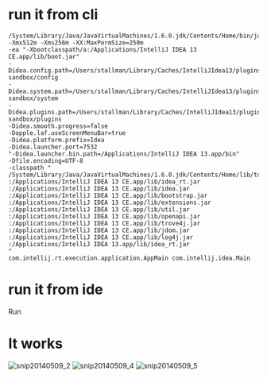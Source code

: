 run it from cli
===================
```
/System/Library/Java/JavaVirtualMachines/1.6.0.jdk/Contents/Home/bin/java
-Xmx512m -Xms256m -XX:MaxPermSize=250m
-ea "-Xbootclasspath/a:/Applications/IntelliJ IDEA 13 CE.app/lib/boot.jar"
-Didea.config.path=/Users/stallman/Library/Caches/IntelliJIdea13/plugins-sandbox/config
-Didea.system.path=/Users/stallman/Library/Caches/IntelliJIdea13/plugins-sandbox/system
-Didea.plugins.path=/Users/stallman/Library/Caches/IntelliJIdea13/plugins-sandbox/plugins
-Didea.smooth.progress=false
-Dapple.laf.useScreenMenuBar=true
-Didea.platform.prefix=Idea
-Didea.launcher.port=7532
"-Didea.launcher.bin.path=/Applications/IntelliJ IDEA 13.app/bin"
-Dfile.encoding=UTF-8
-classpath "
/System/Library/Java/JavaVirtualMachines/1.6.0.jdk/Contents/Home/lib/tools.jar
:/Applications/IntelliJ IDEA 13 CE.app/lib/idea_rt.jar
:/Applications/IntelliJ IDEA 13 CE.app/lib/idea.jar
:/Applications/IntelliJ IDEA 13 CE.app/lib/bootstrap.jar
:/Applications/IntelliJ IDEA 13 CE.app/lib/extensions.jar
:/Applications/IntelliJ IDEA 13 CE.app/lib/util.jar
:/Applications/IntelliJ IDEA 13 CE.app/lib/openapi.jar
:/Applications/IntelliJ IDEA 13 CE.app/lib/trove4j.jar
:/Applications/IntelliJ IDEA 13 CE.app/lib/jdom.jar
:/Applications/IntelliJ IDEA 13 CE.app/lib/log4j.jar
:/Applications/IntelliJ IDEA 13.app/lib/idea_rt.jar
"
com.intellij.rt.execution.application.AppMain com.intellij.idea.Main
```
run it from ide
==================

Run

It works
===========

![snip20140509_2](https://cloud.githubusercontent.com/assets/1329093/2924075/f28999ec-d727-11e3-9ed3-7a1781dfb798.png)
![snip20140509_4](https://cloud.githubusercontent.com/assets/1329093/2924077/f9fabd00-d727-11e3-9e38-25762ee6872b.png)
![snip20140509_5](https://cloud.githubusercontent.com/assets/1329093/2924078/0075aeec-d728-11e3-8534-fd4fd07e7f01.png)
